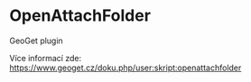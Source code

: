 # OpenAttachFolder
GeoGet plugin

Více informací zde: https://www.geoget.cz/doku.php/user:skript:openattachfolder
